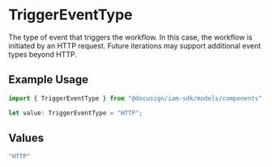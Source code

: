 # TriggerEventType

The type of event that triggers the workflow. In this case, the workflow is initiated
by an HTTP request. Future iterations may support additional event types beyond HTTP.


## Example Usage

```typescript
import { TriggerEventType } from "@docusign/iam-sdk/models/components";

let value: TriggerEventType = "HTTP";
```

## Values

```typescript
"HTTP"
```